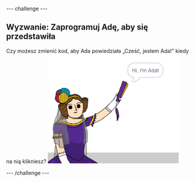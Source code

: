 \--- challenge \---

## Wyzwanie: Zaprogramuj Adę, aby się przedstawiła

Czy możesz zmienić kod, aby Ada powiedziała „Cześć, jestem Ada!” kiedy na nią klikniesz? ![duszek ada mówiący Cześć, jestem Ada!](images/poetry-ada-intro.png)

\--- /challenge \---